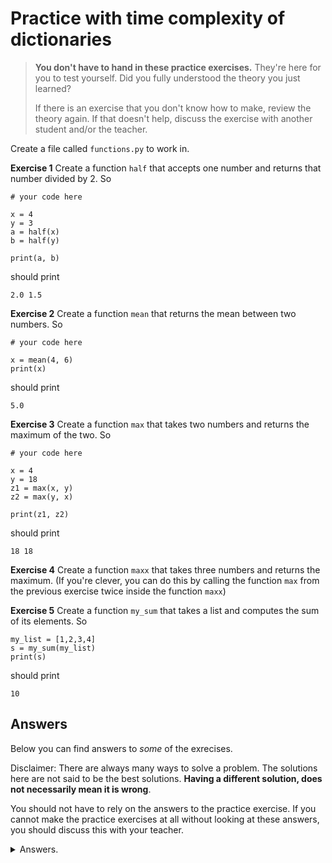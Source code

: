 # Practice with time complexity of dictionaries
> **You don't have to hand in these practice exercises.** They're here for you to test yourself. Did you fully understood the theory you just learned?
>
> If there is an exercise that you don't know how to make, review the theory again. If that doesn't help, discuss the exercise with another student and/or the teacher.


Create a file called `functions.py` to work in.

**Exercise 1** Create a function `half` that accepts one number and returns that number divided by 2. So

    # your code here

    x = 4
    y = 3
    a = half(x)
    b = half(y)

    print(a, b)

should print

    2.0 1.5

**Exercise 2** Create a function `mean` that returns the mean between two numbers. So

    # your code here

    x = mean(4, 6)
    print(x)

should print

    5.0

**Exercise 3** Create a function `max` that takes two numbers and returns the maximum of the two. So

    # your code here

    x = 4
    y = 18
    z1 = max(x, y)
    z2 = max(y, x)

    print(z1, z2)

should print

    18 18

**Exercise 4** Create a function `maxx` that takes three numbers and returns the maximum. (If you're clever, you can do this by calling the function `max` from the previous exercise twice inside the function `maxx`)

**Exercise 5** Create a function `my_sum` that takes a list and computes the sum of its elements. So

    my_list = [1,2,3,4]
    s = my_sum(my_list)
    print(s)

should print

    10


## Answers
Below you can find answers to *some* of the exrecises.

Disclaimer: There are always many ways to solve a problem. The solutions here are not said to be the best solutions.
**Having a different solution, does not necessarily mean it is wrong**.

You should not have to rely on the answers to the practice exercise. If you cannot make the practice exercises at all without looking at these answers, you should discuss this with your teacher.

<details markdown="1"><summary  markdown="span">Answers.</summary>
**Exercise 1**

    def half(val):
        c = val / 2
        return c

    x = 4
    y = 3
    a = half(x)
    b = half(y)

    print(a, b)

**Exercise 2**

    def mean(a, b):
        c = (a + b) / 2
        return c

    x = mean(4, 6)
    print(x)

**Exercise 3**

    def max(a, b):
        if a < b:
            return b
        else:
            return a

    x = 4
    y = 18
    z1 = max(x, y)
    z2 = max(y, x)

    print(z1, z2)

**Exercise 4**

    def maxx(a, b, c):
        max1 = max(a, b)
        max2 = max(max1, c)
        return max2

    m = maxx(1, 9, 4)
    print(m)

**Exercise 5**

    def my_sum(lst):
        acc = 0
        for number in lst:
            acc += number
        return acc

    my_list = [1,2,3,4]
    s = my_sum(my_list)
    print(s)

</details>
